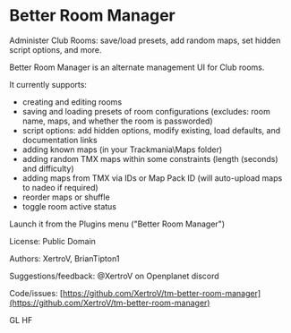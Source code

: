 # Better Room Manager

Administer Club Rooms: save/load presets, add random maps, set hidden script options, and more.

Better Room Manager is an alternate management UI for Club rooms.

It currently supports:
* creating and editing rooms
* saving and loading presets of room configurations (excludes: room name, maps, and whether the room is passworded)
* script options: add hidden options, modify existing, load defaults, and documentation links
* adding known maps (in your Trackmania\Maps folder)
* adding random TMX maps within some constraints (length (seconds) and difficulty)
* adding maps from TMX via IDs or Map Pack ID (will auto-upload maps to nadeo if required)
* reorder maps or shuffle
* toggle room active status

Launch it from the Plugins menu ("Better Room Manager")

License: Public Domain

Authors: XertroV, BrianTipton1

Suggestions/feedback: @XertroV on Openplanet discord

Code/issues: [https://github.com/XertroV/tm-better-room-manager](https://github.com/XertroV/tm-better-room-manager)

GL HF

<!-- todo: fix for room / campaign image mixup -->
